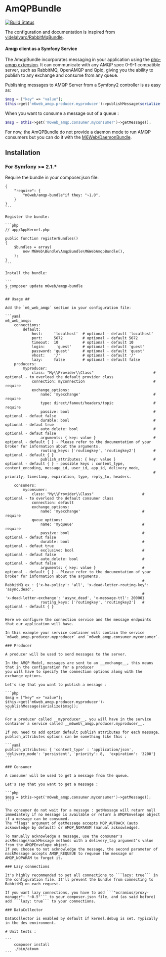 # AmQPBundle

[![Build Status](https://travis-ci.org/M6Web/AmqpBundle.svg?branch=master)](https://travis-ci.org/M6Web/AmqpBundle)

The configuration and documentation is inspired from [videlalvaro/RabbitMqBundle](https://github.com/videlalvaro/RabbitMqBundle).

#### Amqp client as a Symfony Service

The AmqpBundle incorporates messaging in your application using the [php-amqp extension](http://pecl.php.net/package/amqp).
It can communicate with any AMQP spec 0-9-1 compatible server, such as RabbitMQ, OpenAMQP and Qpid,
giving you the ability to publish to any exchange and consume from any queue.

Publishing messages to AMQP Server from a Symfony2 controller is as easy as:

```php
$msg = ["key" => "value"];
$this->get('m6web_amqp.producer.myproducer')->publishMessage(serialize($msg));
```

When you want to consume a message out of a queue :

```php
$msg = $this->get('m6web_amqp.consumer.myconsumer')->getMessage();
```

For now, the AmQPBundle do not provide a daemon mode to run AMQP consumers but you can do it with the [M6Web/DaemonBundle](https://github.com/M6Web/DaemonBundle).

## Installation ##

### For Symfony >= 2.1.* ###

Require the bundle in your composer.json file:

````
{
    "require": {
        "m6web/amqp-bundle"if they: "~1.0",
    }
}
```

Register the bundle:

```php
// app/AppKernel.php

public function registerBundles()
{
    $bundles = array(
        new M6Web\Bundle\AmqpBundle\M6WebAmqpBundle(),
    );
}
```

Install the bundle:

```
$ composer update m6web/amqp-bundle
```

## Usage ##

Add the `m6_web_amqp` section in your configuration file:

```yaml
m6_web_amqp:
    connections:
        default:
            host:     'localhost'  # optional - default 'localhost'
            port:     5672         # optional - default 5672
            timeout:  10           # optional - default 10
            login:     'guest'     # optional - default 'guest'
            password: 'guest'      # optional - default 'guest'
            vhost:    '/'          # optional - default '/'
            lazy:     false        # optional - default false
    producers:
        myproducer:
            class: "My\\Provider\\Class"                           # optional - to overload the default provider class
            connection: myconnection                               # require
            exchange_options:
                name: 'myexchange'                                 # require
                type: direct/fanout/headers/topic                  # require
                passive: bool                                      # optional - defaut false
                durable: bool                                      # optional - defaut true
                auto_delete: bool                                  # optional - defaut false
                arguments: { key: value }                          # optional - default { } - Please refer to the documentation of your broker for information about the arguments.
                routing_keys: ['routingkey', 'routingkey2']        # optional - default { }
                publish_attributes: { key: value }                 # optional - default { } - possible keys : content_type, content_encoding, message_id, user_id, app_id, delivery_mode,
                                                                   #                          priority, timestamp, expiration, type, reply_to, headers.

    consumers:
        myconsumer:
            class: "My\\Provider\\Class"                      # optional - to overload the default consumer class
            connection: default
            exchange_options:
                name: 'myexchange'                            # require
            queue_options:
                name: 'myqueue'                               # require
                passive: bool                                 # optional - defaut false
                durable: bool                                 # optional - defaut true
                exclusive: bool                               # optional - defaut false
                auto_delete: bool                             # optional - defaut false
                arguments: { key: value }                     # optional - default { } - Please refer to the documentation of your broker for information about the arguments.
                                                              #                          RabbitMQ ex : {'x-ha-policy': 'all', 'x-dead-letter-routing-key': 'async.dead',
                                                              #                                      'x-dead-letter-exchange': 'async_dead', 'x-message-ttl': 20000}
                routing_keys: ['routingkey', 'routingkey2']   # optional - default { }
```

Here we configure the connection service and the message endpoints that our application will have.

In this example your service container will contain the service `m6web_amqp.producer.myproducer` and `m6web_amqp.consumer.myconsumer`.

### Producer

A producer will be used to send messages to the server.

In the AMQP Model, messages are sent to an __exchange__, this means that in the configuration for a producer
you will have to specify the connection options along with the exchange options.

Let's say that you want to publish a message :

```php
$msg = ["key" => "value"];
$this->get('m6web_amqp.producer.myproducer')->publishMessage(serialize($msg));
```

For a producer called __myproducer__, you will have in the service container a service called __m6web\_amqp.producer.myproducer__.

If you need to add option default publish attributes for each message, publish_attributes options can be something like this :

```yaml
publish_attributes: { 'content_type' : 'application/json', 'delivery_mode': 'persistent', 'priority': 8,  'expiration': '3200'}
```

### Consumer

A consumer will be used to get a message from the queue.

Let's say that you want to get a message :

```php
$msg = $this->get('m6web_amqp.consumer.myconsumer')->getMessage();
```

The consumer do not wait for a message : getMessage will return null immediately if no message is available or return a AMQPEnvelope object if a message can be consumed.
The "flags" argument of getMessage accepts MQP_AUTOACK (auto acknowledge by default) or AMQP_NOPARAM (manual acknowledge).

To manually acknowledge a message, use the consumer's ackMessage/nackMessage methods with a delivery_tag argument's value from the AMQPEnvelope object. 
If you choose to not acknowledge the message, the second parameter of nackMessage accepts AMQP_REQUEUE to requeue the message or AMQP_NOPARAM to forget it. 

### Lazy connections

It's highly recommended to set all connections to ```lazy: true``` in the configuration file. It'll prevent the bundle from connecting to RabbitMQ on each request.

If you want lazy connections, you have to add ```"ocramius/proxy-manager": "~0.5"``` to your composer.json file, and (as said before) add ```lazy: true``` to your connections.

### DataCollector

DataCollector is enabled by default if kernel.debug is set. Typically in the dev environment.

# Unit tests :

```
    composer install
    ./bin/atoum
```
